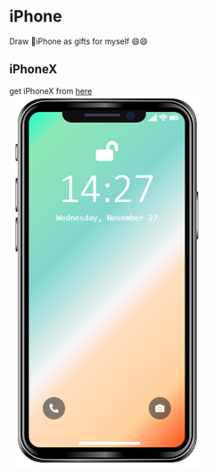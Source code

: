 # iPhone
Draw :iphone:iPhone as gifts for myself :smile::smile:

## iPhoneX
get iPhoneX from [here](https://bobosheep.github.io/iPhone/iPhoneX/index.html)
![iPhoneX](results/iPhoneX.PNG)